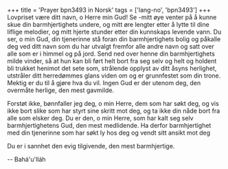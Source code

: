 +++
title = 'Prayer bpn3493 in Norsk'
tags = ['lang-no', 'bpn3493']
+++
Lovpriset være ditt navn, o Herre min Gud! Se -mitt øye venter på å kunne skue din barmhjertighets undere, og mitt øre lengter etter å lytte til dine liflige melodier, og mitt hjerte stunder etter din kunnskaps levende vann. Du ser, o min Gud, din tjenerinne stå foran din barmhjertighets bolig og påkalle deg ved ditt navn som du har utvalgt fremfor alle andre navn og satt over alle som er i himmel og på jord. Send ned over henne din barmhjertighets milde vinder, så at hun kan bli ført helt bort fra seg selv og helt og holdent bli trukket henimot det sete som, strålende opplyst av ditt åsyns herlighet, utstråler ditt herredømmes glans viden om og er grunnfestet som din trone. Mektig er du til å gjøre hva du vil. Ingen Gud er der utenom deg, den overmåte herlige, den mest gavmilde.
 
Forstøt ikke, bønnfaller jeg deg, o min Herre, dem som har søkt deg, og vis ikke bort slike som har styrt sine skritt mot deg, og ta ikke din nåde bort fra alle som elsker deg. Du er den, o min Herre, som har kalt seg selv barmhjertighetens Gud, den mest medlidende. Ha derfor barmhjertighet med din tjenerinne som har søkt ly hos deg og vendt sitt ansikt mot deg
 
Du er i sannhet den evig tilgivende, den mest barmhjertige.

-- Bahá'u'lláh
